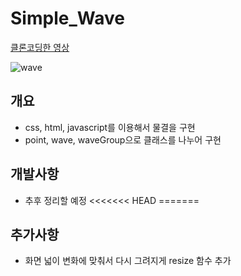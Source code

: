 # Simple_Wave
[클론코딩한 영상](https://www.youtube.com/watch?v=LLfhY4eVwDY&t=437s)

![wave](https://user-images.githubusercontent.com/59603575/102639224-0df81d80-419c-11eb-9aae-9e8c5cb4138c.gif)

## 개요
- css, html, javascript를 이용해서 물결을 구현
- point, wave, waveGroup으로 클래스를 나누어 구현

## 개발사항
- 추후 정리할 예정
<<<<<<< HEAD
=======

## 추가사항
- 화면 넓이 변화에 맞춰서 다시 그려지게 resize 함수 추가
